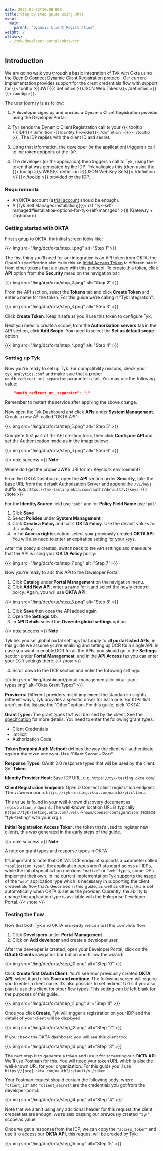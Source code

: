```yaml
---
date: 2021-03-22T10:00:00Z
title: Step by step guide using Okta
menu:
  main:
    parent: "Dynamic Client Registration"
weight: 2 
aliases:
  - /tyk-developer-portal/okta-dcr
---
```


## Introduction

We are going walk you through a basic integration of Tyk with Okta using the [OpenID Connect Dynamic Client Registration protocol](https://tools.ietf.org/html/rfc7591). Our current implementation provides support for the client credentials flow with support for {{< tooltip >}}JWT{{< definition >}}JSON Web Tokens{{< /definition >}}{{< /tooltip >}}. 

The user journey is as follow:

1. A developer signs up and creates a Dynamic Client Registration provider using the Developer Portal.

2. Tyk sends the Dynamic Client Registration call to your {{< tooltip >}}IDP{{< definition >}}Identity Provider{{< /definition >}}{{< /tooltip >}}. The IDP replies with the client ID and secret.

3. Using that information, the developer (or the application) triggers a call to the token endpoint of the IDP.

4. The developer (or the application) then triggers a call to Tyk, using the token that was generated by the IDP. Tyk validates this token using the {{< tooltip >}}JWKS{{< definition >}}JSON Web Key Sets{{< /definition >}}{{< /tooltip >}} provided by the IDP.

### Requirements

- An OKTA account (a [trial account](https://www.okta.com/free-trial/) should be enough).
- A [Tyk Self Managed installation]({{< ref "tyk-self-managed#installation-options-for-tyk-self-managed" >}}) (Gateway + Dashboard).

### Getting started with OKTA

First signup to OKTA, the initial screen looks like:

{{< img src="/img/dcr/okta/step_1.png" alt="Step 1" >}}

The first thing you’ll need for our integration is an API token from OKTA, the OpenID specification also calls this an [Initial Access Token](https://openid.net/specs/openid-connect-registration-1_0.html#Terminology) to differentiate it from other tokens that are used with this protocol. To create this token, click  **API** option from the **Security** menu on the navigation bar:

{{< img src="/img/dcr/okta/step_2.png" alt="Step 2" >}}

From the API section, select the **Tokens** tab and click **Create Token** and enter a name for the token. For this guide we’re calling it "Tyk Integration":

{{< img src="/img/dcr/okta/step_3.png" alt="Step 3" >}}

Click **Create Token**. Keep it safe as you'll use this token to configure Tyk.

Next you need to create a scope, from the **Authorization servers** tab in the API section, click **Add Scope**. You need to select the **Set as default scope** option:

{{< img src="/img/dcr/okta/step_4.png" alt="Step 4" >}}

### Setting up Tyk

Now you're ready to set up Tyk. For compatibility reasons, check your `tyk_analytics.conf` and make sure that a proper `oauth_redirect_uri_separator` parameter is set. You may use the following value:

```json
    "oauth_redirect_uri_separator": ";",
```

Remember to restart the service after applying the above change.

Now open the Tyk Dashboard and click **APIs** under **System Management**. Create a new API called "OKTA API":

{{< img src="/img/dcr/okta/step_5.png" alt="Step 5" >}}

Complete first part of the API creation form, then click **Configure API** and set the Authentication mode as in the image below:

{{< img src="/img/dcr/okta/step_6.png" alt="Step 6" >}}

{{< note success >}}
**Note**  

Where do I get the proper JWKS URI for my Keycloak environment?

From the OKTA Dashboard, open the **API** section under **Security**, take the base URL from the default Authorization Server and append the `/v1/keys` suffix, e.g. `https://tyk-testing.okta.com/oauth2/default/v1/keys`.
{{< /note >}}

For the **Identity Source** field use `"sub"` and for **Policy Field Name** use `"pol"`.

1. Click **Save** 
2. Select **Policies** under **System Management**
3. Click **Create a Policy** and call it **OKTA Policy**. Use the default values for this policy.
4. In the **Access rights** section, select your previously created **OKTA API**. You will also need to enter an expiration setting for your keys.

After the policy is created, switch back to the API settings and make sure that the API is using your **OKTA Policy** policy:

{{< img src="/img/dcr/okta/step_7.png" alt="Step 7" >}}

Now you're ready to add this API to the Developer Portal. 
1. Click **Catalog** under **Portal Management** on the navigation menu. 
2. Click **Add New API**, enter a name for it and select the newly created policy. Again, you will use **OKTA API**:

{{< img src="/img/dcr/okta/step_8.png" alt="Step 8" >}}

1. Click **Save** then open the API added again
2. Open the **Settings** tab. 
3. In **API Details** select the **Override global settings** option.

{{< note success >}}
**Note**  

Tyk lets you set global portal settings that apply to **all portal-listed APIs**, in this guide we assume you’re enabling and setting up DCR for a single API. In case you want to enable DCR for all the APIs, you should go to the **Settings** section under **Portal Management**, and in the **API Access** tab you can enter your DCR settings there.
{{< /note >}}

4. Scroll down to the DCR section and enter the following settings:


{{< img src="/img/dashboard/portal-management/dcr-okta-grant-types.png" alt="Okta Grant Types" >}}


**Providers:** Different providers might implement the standard in slightly different ways, Tyk provides a specific driver for each one. For IDPs that aren’t on the list use the "Other" option. For this guide, pick "OKTA".

**Grant Types:** The grant types that will be used by the client. See the [specification](https://openid.net/specs/openid-connect-registration-1_0.html#rfc.section.2) for more details. You need to enter the following grant types:
 * Client Credentials
 * Implicit
 * Authorization Code

**Token Endpoint Auth Method:** defines the way the client will authenticate against the token endpoint. Use "Client Secret - Post".

**Response Types:** OAuth 2.0 response types that will be used by the client. Set **Token**.

**Identity Provider Host:** Base IDP URL, e.g. `https://tyk-testing.okta.com/`

**Client Registration Endpoint:** OpenID Connect client registration endpoint. The value we use is `https://tyk-testing.okta.com/oauth2/v1/clients`

This value is found in your well-known discovery document as `registration_endpoint`. The well-known location URL is typically `https://tyk-testing.okta.com/.well-known/openid-configuration` (replace "tyk-testing" with your org.).

**Initial Registration Access Token:** the token that’s used to register new clients, this was generated in the early steps of the guide.

{{< note success >}}
**Note**  

A note on grant types and response types in OKTA

It’s important to note that OKTA’s DCR endpoint supports a parameter called `"application_type"`, the application types aren’t standard across all IDPs, while the initial specification mentions `"native"` or `"web"` types, some IDPs implement their own. In the current implementation Tyk supports the usage of the `"web"` application type which is necessary in supporting the client credentials flow that’s described in this guide, as well as others, this is set automatically when OKTA is set as the provider. Currently, the ability to change the application type is available with the Enterprise Developer Portal.
{{< /note >}}

### Testing the flow

Now that both Tyk and OKTA are ready we can test the complete flow.

1. Click **Developers** under **Portal Management**
2. Click on **Add developer** and create a developer user.

After the developer is created, open your Developer Portal, click on the **OAuth Clients** navigation bar button and follow the wizard:

{{< img src="/img/dcr/okta/step_10.png" alt="Step 10" >}}

Click **Create first OAuth Client**. You’ll see your previously created **OKTA API**, select it and click **Save and continue**. The following screen will require you to enter a client name. It’s also possible to set redirect URLs if you also plan to use this client for other flow types. This setting can be left blank for the purposes of this guide.

{{< img src="/img/dcr/okta/step_11.png" alt="Step 11" >}}

Once you click **Create**, Tyk will trigger a registration on your IDP and the details of your client will be displayed:

{{< img src="/img/dcr/okta/step_12.png" alt="Step 12" >}}

If you check the OKTA dashboard you will see this client too:

{{< img src="/img/dcr/okta/step_13.png" alt="Step 13" >}}

The next step is to generate a token and use it for accessing our **OKTA API**. We'll use Postman for this. You will need your token URL which is also the well-known URL for your organization.
For this guide you'll use `https://[org].okta.com/oauth2/default/v1/token`

Your Postman request should contain the following body, where `"client_id"` and `"client_secret"` are the credentials you got from the developer portal:

{{< img src="/img/dcr/okta/step_14.png" alt="Step 14" >}}

Note that we aren’t using any additional header for this request, the client credentials are enough. We’re also passing our previously created `"tyk"` scope as value.

Once we get a response from the IDP, we can copy the `"access_token"` and use it to access our **OKTA API**, this request will be proxied by Tyk:

{{< img src="/img/dcr/okta/step_15.png" alt="Step 15" >}}
